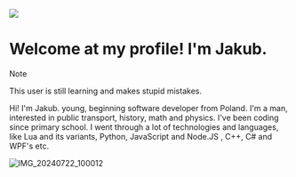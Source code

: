 ![](https://komarev.com/ghpvc/?username=JKopiszka)
# Welcome at my profile! I'm Jakub. #
> [!NOTE]
> This user is still learning and makes stupid mistakes.

Hi! I'm Jakub. young, beginning software developer from Poland. I'm a man, interested in public transport, history, math and physics.
I've been coding since primary school. I went through a lot of technologies and languages, like Lua and its variants, Python, JavaScript and Node.JS
, C++, C# and WPF's etc.

![IMG_20240722_100012](https://github.com/user-attachments/assets/36c1165f-3ad8-4d6a-aa67-61b347a27748)
